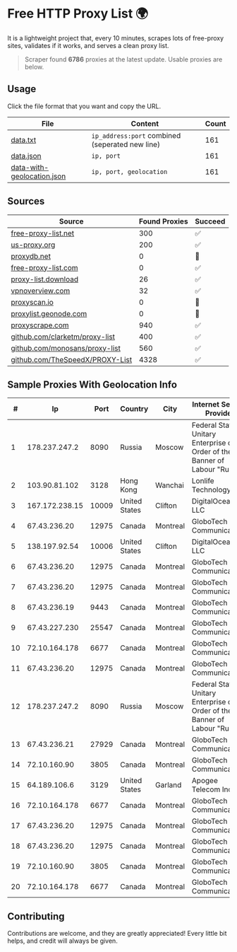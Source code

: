 
# Free HTTP Proxy List 🌍

It is a lightweight project that, every 10 minutes, scrapes lots of free-proxy sites, validates if it works, and serves a clean proxy list.


> Scraper found **6786** proxies at the latest update. Usable proxies are below.

## Usage

Click the file format that you want and copy the URL.


|File|Content|Count|
|----|-------|-----|
|[data.txt](https://raw.githubusercontent.com/themiralay/Proxy-List-World/master/data.txt)|`ip_address:port` combined (seperated new line)|161|
|[data.json](https://raw.githubusercontent.com/themiralay/Proxy-List-World/master/data.json)|`ip, port`|161|
|[data-with-geolocation.json](https://raw.githubusercontent.com/themiralay/Proxy-List-World/master/data-with-geolocation.json)|`ip, port, geolocation`|161|

## Sources

|Source|Found Proxies|Succeed|
|------|-------------|-------|
|[free-proxy-list.net](https://free-proxy-list.net)|300|✅|
|[us-proxy.org](https://www.us-proxy.org)|200|✅|
|[proxydb.net](http://proxydb.net)|0|🚫|
|[free-proxy-list.com](https://free-proxy-list.com/?page=&port=&type%5B%5D=http&type%5B%5D=https&up_time=0&search=Search)|0|✅|
|[proxy-list.download](https://www.proxy-list.download/HTTP)|26|✅|
|[vpnoverview.com](https://vpnoverview.com/privacy/anonymous-browsing/free-proxy-servers)|32|✅|
|[proxyscan.io](https://www.proxyscan.io)|0|🚫|
|[proxylist.geonode.com](https://proxylist.geonode.com/api/proxy-list?limit=300&page=1&sort_by=lastChecked&sort_type=desc&protocols=http,https)|0|🚫|
|[proxyscrape.com](https://api.proxyscrape.com/v2/?request=displayproxies&protocol=http&timeout=10000&country=all&ssl=all&anonymity=all)|940|✅|
|[github.com/clarketm/proxy-list](https://raw.githubusercontent.com/clarketm/proxy-list/master/proxy-list-raw.txt)|400|✅|
|[github.com/monosans/proxy-list](https://raw.githubusercontent.com/monosans/proxy-list/main/proxies/http.txt)|560|✅|
|[github.com/TheSpeedX/PROXY-List](https://raw.githubusercontent.com/TheSpeedX/PROXY-List/master/http.txt)|4328|✅|


## Sample Proxies With Geolocation Info

|#|Ip|Port|Country|City|Internet Service Provider|
|-|--|----|-------|----|-------------------------|
|1|178.237.247.2|8090|Russia|Moscow|Federal State Unitary Enterprise of the Order of the Red Banner of Labour "Russ|
|2|103.90.81.102|3128|Hong Kong|Wanchai|Lonlife Technology Co.|
|3|167.172.238.15|10009|United States|Clifton|DigitalOcean, LLC|
|4|67.43.236.20|12975|Canada|Montreal|GloboTech Communications|
|5|138.197.92.54|10006|United States|Clifton|DigitalOcean, LLC|
|6|67.43.236.20|12975|Canada|Montreal|GloboTech Communications|
|7|67.43.236.20|12975|Canada|Montreal|GloboTech Communications|
|8|67.43.236.19|9443|Canada|Montreal|GloboTech Communications|
|9|67.43.227.230|25547|Canada|Montreal|GloboTech Communications|
|10|72.10.164.178|6677|Canada|Montreal|GloboTech Communications|
|11|67.43.236.20|12975|Canada|Montreal|GloboTech Communications|
|12|178.237.247.2|8090|Russia|Moscow|Federal State Unitary Enterprise of the Order of the Red Banner of Labour "Russ|
|13|67.43.236.21|27929|Canada|Montreal|GloboTech Communications|
|14|72.10.160.90|3805|Canada|Montreal|GloboTech Communications|
|15|64.189.106.6|3129|United States|Garland|Apogee Telecom Inc.|
|16|72.10.164.178|6677|Canada|Montreal|GloboTech Communications|
|17|67.43.236.20|12975|Canada|Montreal|GloboTech Communications|
|18|67.43.236.20|12975|Canada|Montreal|GloboTech Communications|
|19|72.10.160.90|3805|Canada|Montreal|GloboTech Communications|
|20|72.10.164.178|6677|Canada|Montreal|GloboTech Communications|



## Contributing

Contributions are welcome, and they are greatly appreciated! Every
little bit helps, and credit will always be given.

